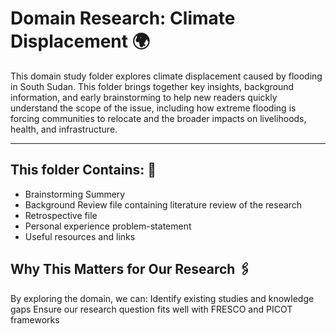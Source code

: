 # Domain Research: Climate Displacement 🌍

This domain study folder explores climate displacement caused by flooding
in South Sudan.
This folder brings together key insights, background information, and early
brainstorming to help new readers quickly understand the scope of the issue,
including how extreme flooding is forcing communities to relocate and the
broader impacts on livelihoods, health, and infrastructure.

---

## This folder Contains: 📂

- Brainstorming Summery
- Background Review file containing literature review of the research
- Retrospective file
- Personal experience problem-statement
- Useful resources and links

## Why This Matters for Our Research 🖇️

By exploring the domain, we can:
Identify existing studies and knowledge gaps
Ensure our research question fits well with FRESCO and PICOT frameworks
